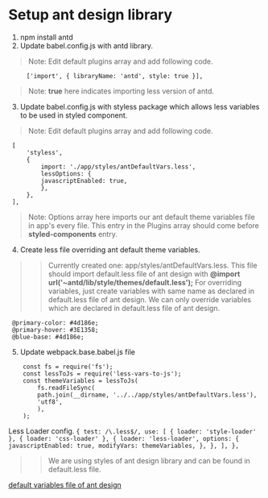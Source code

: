 # **Setup ant design library**

1. npm install antd
2. Update babel.config.js with antd library.

> Note: Edit default plugins array and add following code.

   ```
        ['import', { libraryName: 'antd', style: true }],
   ```
> Note: **true** here indicates importing less version of antd.

3. Update babel.config.js with styless package which allows less variables to be used in styled component.

> Note: Edit default plugins array and add following code.


   ```
    [
        'styless',
        {
            import: './app/styles/antDefaultVars.less',
            lessOptions: {
            javascriptEnabled: true,
            },
        },
    ],
   ```
> Note: Options array here imports our ant default theme variables file in app's every file.
> This entry in the Plugins array should come before **styled-components** entry.

4. Create less file overriding ant default theme variables.

>> Currently created one: app/styles/antDefaultVars.less.
>> This file should import default.less file of ant design with **@import url('~antd/lib/style/themes/default.less');** 
>> For overriding variables, just create variables with same name as declared in default.less file of ant design. 
>> We can only override variables which are declared in default.less file of ant design.

   ```
    @primary-color: #4d186e;
    @primary-hover: #3E1358;
    @blue-base: #4d186e;
   ```

5. Update webpack.base.babel.js file 

```
    const fs = require('fs');
    const lessToJs = require('less-vars-to-js');
    const themeVariables = lessToJs(
        fs.readFileSync(
        path.join(__dirname, '../../app/styles/antDefaultVars.less'),
        'utf8',
        ),
    );
   ```
Less Loader config.
    ```
    {
        test: /\.less$/,
        use: [
          { loader: 'style-loader' },
          { loader: 'css-loader' },
          {
            loader: 'less-loader',
            options: {
              javascriptEnabled: true,
              modifyVars: themeVariables,
            },
          },
        ],
      },
    ```

>> We are using styles of ant design library and can be found in default.less file.

[default variables file of ant design](https://github.com/ant-design/ant-design/blob/master/components/style/themes/default.less)
